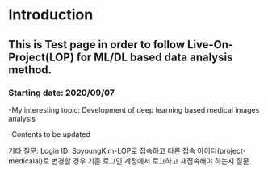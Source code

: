 # Introduction

## This is Test page in order to follow Live-On-Project(LOP) for ML/DL based data analysis method.

### Starting date: 2020/09/07 

-My interesting topic: Development of deep learning based medical images analysis

-Contents to be updated 


기타 질문:
Login ID: SoyoungKim-LOP로 접속하고 다른 접속 아이디(project-medicalai)로 변경할 경우 기존 로그인 계정에서 로그하고 재접속해야 하는지 질문.   
